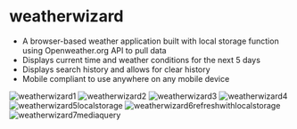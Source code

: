 # weatherwizard

* A browser-based weather application built with local storage function using Openweather.org API to pull data
* Displays current time and weather conditions for the next 5 days
* Displays search history and allows for clear history
* Mobile compliant to use anywhere on any mobile device

![weatherwizard1](https://user-images.githubusercontent.com/93616797/151664668-d96a5009-3722-463e-9e2f-7504a562160c.png)
![weatherwizard2](https://user-images.githubusercontent.com/93616797/151664672-81e6963e-9f22-473a-9786-b8d1eefc64a9.png)
![weatherwizard3](https://user-images.githubusercontent.com/93616797/151664677-7d40dfed-8369-451b-bbef-090ecb6469e0.png)
![weatherwizard4](https://user-images.githubusercontent.com/93616797/151664681-77c7da58-9e1b-41d3-b1ca-a433b96e9cda.png)
![weatherwizard5localstorage](https://user-images.githubusercontent.com/93616797/151664687-c47d1289-44b6-426c-9624-5ceaa04fe877.png)
![weatherwizard6refreshwithlocalstorage](https://user-images.githubusercontent.com/93616797/151664695-035a211c-4325-42de-9e94-b75e602f8d24.png)
![weatherwizard7mediaquery](https://user-images.githubusercontent.com/93616797/151664699-94037882-1a7c-48b5-bba9-f10c3448c18c.png)
